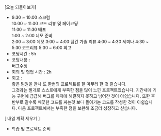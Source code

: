 [오늘 되돌아보기]

- 9:30 ~ 10:00 스크럼 <br/>
  10:00 ~ 11:00 코드 리뷰 및 페어코딩 <br/>
  11:00 ~ 11:30 배포 <br/>
  1:00 ~ 2:00 데모 준비 <br/>
  2:00 ~ 3:00 데모
  3:00 ~ 4:00 팀간 기술 리뷰
  4:00 ~ 4:30 세미나
  4:30 ~ 5:30 코드리뷰
  5:30 ~ 6:00 회고
  <br/>
- 코딩시간 : 5h
- 코딩내용 :  
   버그수정
- 회의 및 협업 시간 : 2h
- 회고 : <br/>
  좋은 팀원을 만나 또 한번의 프로젝트를 잘 마무리 한 것 같습니다. </br>
  그것과는 별개로 스스로에게 부족한 점을 많이 느낀 프로젝트였습니다. 기간내에 기능 구현에 급급해 버그를 제때에 해결하지 못하고 넘어간 것이 아쉽습니다. 또한 후반부로 갈수록 깨끗한 코드를 짜는것 보다 돌아가는 코드를 작성한 것이 아쉽습니다. 다음 프로젝트에서는 부족한 점을 보완해 조금더 성장하고 싶습니다.

[ 내일 계획 세우기 ]

- 학습 및 프로젝트 준비

